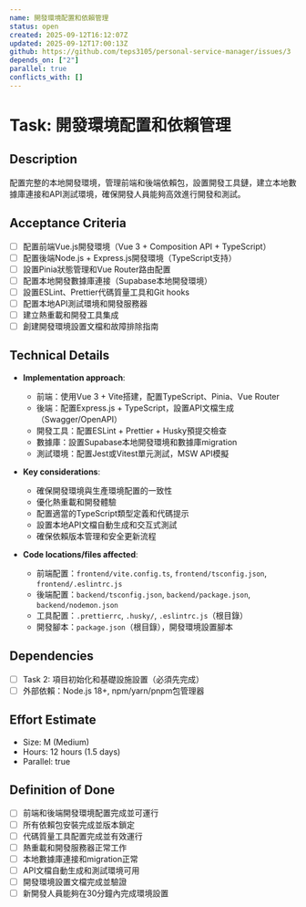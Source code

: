 ```yaml
---
name: 開發環境配置和依賴管理
status: open
created: 2025-09-12T16:12:07Z
updated: 2025-09-12T17:00:13Z
github: https://github.com/teps3105/personal-service-manager/issues/3
depends_on: ["2"]
parallel: true
conflicts_with: []
---
```


# Task: 開發環境配置和依賴管理

## Description
配置完整的本地開發環境，管理前端和後端依賴包，設置開發工具鏈，建立本地數據庫連接和API測試環境，確保開發人員能夠高效進行開發和測試。

## Acceptance Criteria
- [ ] 配置前端Vue.js開發環境（Vue 3 + Composition API + TypeScript）
- [ ] 配置後端Node.js + Express.js開發環境（TypeScript支持）
- [ ] 設置Pinia狀態管理和Vue Router路由配置
- [ ] 配置本地開發數據庫連接（Supabase本地開發環境）
- [ ] 設置ESLint、Prettier代碼質量工具和Git hooks
- [ ] 配置本地API測試環境和開發服務器
- [ ] 建立熱重載和開發工具集成
- [ ] 創建開發環境設置文檔和故障排除指南

## Technical Details
- **Implementation approach**:
  - 前端：使用Vue 3 + Vite搭建，配置TypeScript、Pinia、Vue Router
  - 後端：配置Express.js + TypeScript，設置API文檔生成（Swagger/OpenAPI）
  - 開發工具：配置ESLint + Prettier + Husky預提交檢查
  - 數據庫：設置Supabase本地開發環境和數據庫migration
  - 測試環境：配置Jest或Vitest單元測試，MSW API模擬

- **Key considerations**:
  - 確保開發環境與生產環境配置的一致性
  - 優化熱重載和開發體驗
  - 配置適當的TypeScript類型定義和代碼提示
  - 設置本地API文檔自動生成和交互式測試
  - 確保依賴版本管理和安全更新流程

- **Code locations/files affected**:
  - 前端配置：`frontend/vite.config.ts`, `frontend/tsconfig.json`, `frontend/.eslintrc.js`
  - 後端配置：`backend/tsconfig.json`, `backend/package.json`, `backend/nodemon.json`
  - 工具配置：`.prettierrc`, `.husky/`, `.eslintrc.js`（根目錄）
  - 開發腳本：`package.json`（根目錄），開發環境設置腳本

## Dependencies
- [ ] Task 2: 項目初始化和基礎設施設置（必須先完成）
- [ ] 外部依賴：Node.js 18+, npm/yarn/pnpm包管理器

## Effort Estimate
- Size: M (Medium)
- Hours: 12 hours (1.5 days)
- Parallel: true

## Definition of Done
- [ ] 前端和後端開發環境配置完成並可運行
- [ ] 所有依賴包安裝完成並版本鎖定
- [ ] 代碼質量工具配置完成並有效運行
- [ ] 熱重載和開發服務器正常工作
- [ ] 本地數據庫連接和migration正常
- [ ] API文檔自動生成和測試環境可用
- [ ] 開發環境設置文檔完成並驗證
- [ ] 新開發人員能夠在30分鐘內完成環境設置

